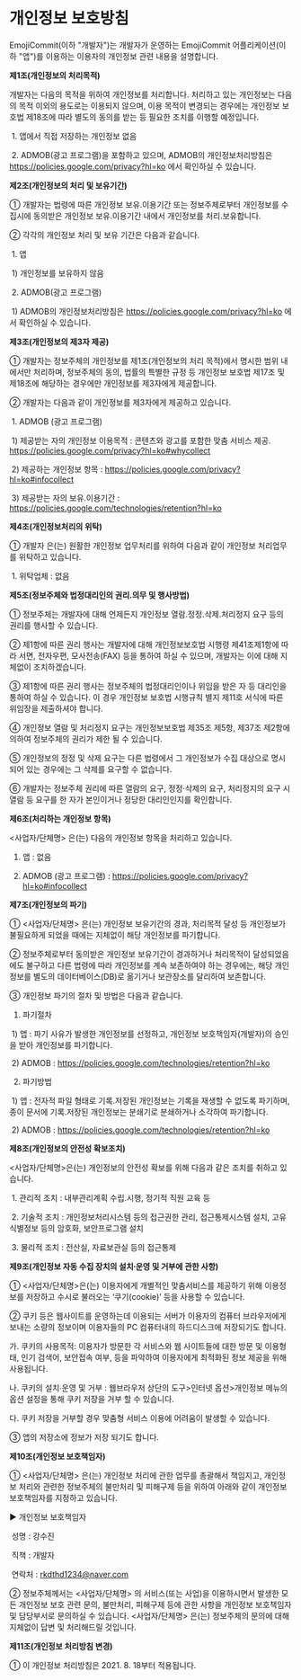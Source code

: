 # 개인정보 보호방침

EmojiCommit(이하 "개발자")는 개발자가 운영하는 EmojiCommit 어플리케이션(이하 "앱")를 이용하는 이용자의 개인정보 관련 내용을 설명합니다.

**제1조(개인정보의 처리목적)** 

개발자는 다음의 목적을 위하여 개인정보를 처리합니다. 처리하고 있는 개인정보는 다음의 목적 이외의 용도로는 이용되지 않으며, 이용 목적이 변경되는 경우에는 개인정보 보호법 제18조에 따라 별도의 동의를 받는 등 필요한 조치를 이행할 예정입니다. 

​	1. 앱에서 직접 저장하는 개인정보 없음

​	2. ADMOB(광고 프로그램)을 포함하고 있으며, ADMOB의 개인정보처리방침은 https://policies.google.com/privacy?hl=ko 에서 확인하실 수 있습니다.

**제2조(개인정보의 처리 및 보유기간)** 

 ① 개발자는 법령에 따른 개인정보 보유․이용기간 또는 정보주체로부터 개인정보를 수집시에 동의받은 개인정보 보유․이용기간 내에서 개인정보를 처리․보유합니다. 

 ② 각각의 개인정보 처리 및 보유 기간은 다음과 같습니다. 

​	1. 앱

​	 1) 개인정보를 보유하지 않음

​	2. ADMOB(광고 프로그램)

​	 1) ADMOB의 개인정보처리방침은 https://policies.google.com/privacy?hl=ko 에서 확인하실 수 있습니다.

**제3조(개인정보의 제3자 제공)** 

 ① 개발자는 정보주체의 개인정보를 제1조(개인정보의 처리 목적)에서 명시한 범위 내에서만 처리하며, 정보주체의 동의, 법률의 특별한 규정 등 개인정보 보호법 제17조 및 제18조에 해당하는 경우에만 개인정보를 제3자에게 제공합니다. 

 ② 개발자는 다음과 같이 개인정보를 제3자에게 제공하고 있습니다.

​	1. ADMOB (광고 프로그램)

​	 1) 제공받는 자의 개인정보 이용목적 : 콘텐츠와 광고를 포함한 맞춤 서비스 제공. https://policies.google.com/privacy?hl=ko#whycollect

​	 2) 제공하는 개인정보 항목 : https://policies.google.com/privacy?hl=ko#infocollect

​	 3) 제공받는 자의 보유․이용기간 : https://policies.google.com/technologies/retention?hl=ko

**제4조(개인정보처리의 위탁)** 

 ① 개발자 은(는) 원활한 개인정보 업무처리를 위하여 다음과 같이 개인정보 처리업무를 위탁하고 있습니다. 

​	1. 위탁업체 : 없음	

**제5조(정보주체와 법정대리인의 권리․의무 및 행사방법)** 

 ① 정보주체는 개발자에 대해 언제든지 개인정보 열람․정정․삭제․처리정지 요구 등의 권리를 행사할 수 있습니다.

 ② 제1항에 따른 권리 행사는 개발자에 대해 개인정보보호법 시행령 제41조제1항에 따라 서면, 전자우편, 모사전송(FAX) 등을 통하여 하실 수 있으며, 개발자는 이에 대해 지체없이 조치하겠습니다. 

 ③ 제1항에 따른 권리 행사는 정보주체의 법정대리인이나 위임을 받은 자 등 대리인을 통하여 하실 수 있습니다. 이 경우 개인정보 보호법 시행규칙 별지 제11호 서식에 따른 위임장을 제출하셔야 합니다. 

 ④ 개인정보 열람 및 처리정지 요구는 개인정보보호법 제35조 제5항, 제37조 제2항에 의하여 정보주체의 권리가 제한 될 수 있습니다. 

 ⑤ 개인정보의 정정 및 삭제 요구는 다른 법령에서 그 개인정보가 수집 대상으로 명시되어 있는 경우에는 그 삭제를 요구할 수 없습니다. 

 ⑥ 개발자는 정보주체 권리에 따른 열람의 요구, 정정·삭제의 요구, 처리정지의 요구 시 열람 등 요구를 한 자가 본인이거나 정당한 대리인인지를 확인합니다. 

**제6조(처리하는 개인정보 항목)** 

<사업자/단체명> 은(는) 다음의 개인정보 항목을 처리하고 있습니다. 

1. 앱 : 없음

2. ADMOB (광고 프로그램) : https://policies.google.com/privacy?hl=ko#infocollect

**제7조(개인정보의 파기)** 

 ① <사업자/단체명> 은(는) 개인정보 보유기간의 경과, 처리목적 달성 등 개인정보가 불필요하게 되었을 때에는 지체없이 해당 개인정보를 파기합니다. 

 ② 정보주체로부터 동의받은 개인정보 보유기간이 경과하거나 처리목적이 달성되었음에도 불구하고 다른 법령에 따라 개인정보를 계속 보존하여야 하는 경우에는, 해당 개인정보를 별도의 데이터베이스(DB)로 옮기거나 보관장소를 달리하여 보존합니다. 

 ③ 개인정보 파기의 절차 및 방법은 다음과 같습니다. 

1. 파기절차

​	 1) 앱 : 파기 사유가 발생한 개인정보를 선정하고, 개인정보 보호책임자(개발자)의 승인을 받아 개인정보를 파기합니다. 

​		2) ADMOB : https://policies.google.com/technologies/retention?hl=ko

2. 파기방법

​		1) 앱 : 전자적 파일 형태로 기록․저장된 개인정보는 기록을 재생할 수 없도록 파기하며, 종이 문서에 기록․저장된 개인정보는 분쇄기로 분쇄하거나 소각하여 파기합니다. 

​		2) ADMOB : https://policies.google.com/technologies/retention?hl=ko

**제8조(개인정보의 안전성 확보조치)** 

<사업자/단체명>은(는) 개인정보의 안전성 확보를 위해 다음과 같은 조치를 취하고 있습니다. 

​	1. 관리적 조치 : 내부관리계획 수립․시행, 정기적 직원 교육 등 

​	2. 기술적 조치 : 개인정보처리시스템 등의 접근권한 관리, 접근통제시스템 설치, 고유식별정보 등의 암호화, 보안프로그램 설치 

​	3. 물리적 조치 : 전산실, 자료보관실 등의 접근통제 

**제9조(개인정보 자동 수집 장치의 설치∙운영 및 거부에 관한 사항)**   

 ① <사업자/단체명>은(는) 이용자에게 개별적인 맞춤서비스를 제공하기 위해 이용정보를 저장하고 수시로 불러오는 ‘쿠기(cookie)’ 등을 사용할 수 있습니다.

 ② 쿠키 등은 웹사이트를 운영하는데 이용되는 서버가 이용자의 컴퓨터 브라우저에게 보내는 소량의 정보이며 이용자들의 PC 컴퓨터내의 하드디스크에 저장되기도 합니다.

 가. 쿠키의 사용목적: 이용자가 방문한 각 서비스와 웹 사이트들에 대한 방문 및 이용형태, 인기 검색어, 보안접속 여부, 등을 파악하여 이용자에게 최적화된 정보 제공을 위해 사용됩니다.

 나. 쿠키의 설치∙운영 및 거부 : 웹브라우저 상단의 도구>인터넷 옵션>개인정보 메뉴의 옵션 설정을 통해 쿠키 저장을 거부 할 수 있습니다.

 다. 쿠키 저장을 거부할 경우 맞춤형 서비스 이용에 어려움이 발생할 수 있습니다.

 ③ 앱의 저장소에 정보가 저장 되기도 합니다.

**제10조(개인정보 보호책임자)** 

 ① <사업자/단체명> 은(는) 개인정보 처리에 관한 업무를 총괄해서 책임지고, 개인정보 처리와 관련한 정보주체의 불만처리 및 피해구제 등을 위하여 아래와 같이 개인정보 보호책임자를 지정하고 있습니다. 

  ▶ 개인정보 보호책임자 

​    성명 : 강수진

​    직책 : 개발자 

​    연락처 : rkdthd1234@naver.com

 ② 정보주체께서는 <사업자/단체명> 의 서비스(또는 사업)을 이용하시면서 발생한 모든 개인정보 보호 관련 문의, 불만처리, 피해구제 등에 관한 사항을 개인정보 보호책임자 및 담당부서로 문의하실 수 있습니다. <사업자/단체명> 은(는) 정보주체의 문의에 대해 지체없이 답변 및 처리해드릴 것입니다. 

**제11조(개인정보 처리방침 변경)** 

 ① 이 개인정보 처리방침은 2021. 8. 18부터 적용됩니다.

